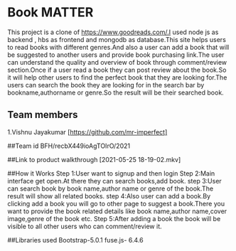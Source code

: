 #  Book MATTER
This project is a clone of https://www.goodreads.com/.I used node js as backend , hbs as frontend and mongodb as database.This site helps users to read books with different genres.And also a user can add a book that will be suggested to another users and provide book purchasing link.The user can understand the quality and overview of book through comment/review section.Once if a user read a book they can post review about the book.So it will help other users to find the perfect book that they are looking for.The users can search the book they are looking for in the search bar by bookname,authorname or genre.So the result will be their searched book.
## Team members
1.Vishnu Jayakumar [https://github.com/mr-imperfect]

##Team id
BFH/recbX449ioAgTOIrO/2021

##Link to product walkthrough
[2021-05-25 18-19-02.mkv]

##How it Works
Step 1:User want to signup and then login
Step 2:Main interface get open.At there they can search books,add book.
step 3:User can search book by book name,author name or genre of the book.The result will show all related books.
step 4:Also user can add a book.By clicking add a book you will go to other page to suggest a book.There you want to provide the book related details like book name,author name,cover image,genre of the book etc.
Step 5:After adding a book the book will be visible to all other users who can comment/review it. 

##Libraries used
Bootstrap-5.0.1
fuse.js- 6.4.6

